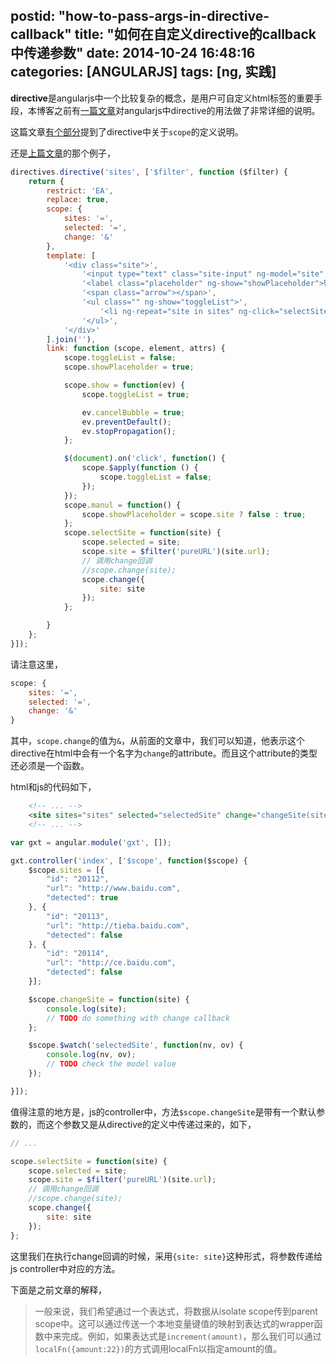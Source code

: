 postid: "how-to-pass-args-in-directive-callback"
title: "如何在自定义directive的callback中传递参数"
date: 2014-10-24 16:48:16
categories: [ANGULARJS]
tags: [ng, 实践]
---

**directive**是angularjs中一个比较复杂的概念，是用户可自定义html标签的重要手段，本博客之前有[一篇文章](http://blog.gejiawen.com/2014/07/16/usage-for-angularjs-directive/)对angularjs中directive的用法做了非常详细的说明。

这篇文章[有个部分](http://blog.gejiawen.com/2014/07/16/usage-for-angularjs-directive/#关于scope)提到了directive中关于`scope`的定义说明。

还是[上篇文章](http://blog.gejiawen.com/2014/10/24/how-to-use-custom-filter-in-custom-directive/)的那个例子，

```javascript
directives.directive('sites', ['$filter', function ($filter) {
    return {
        restrict: 'EA',
        replace: true,
        scope: {
            sites: '=',
            selected: '=',
            change: '&'
        },
        template: [
            '<div class="site">',
                '<input type="text" class="site-input" ng-model="site" ng-change="manul()" ng-click="show($event)">',
                '<label class="placeholder" ng-show="showPlaceholder">输入网站url，如：www.baidu.com</label>',
                '<span class="arrow"></span>',
                '<ul class="" ng-show="toggleList">',
                    '<li ng-repeat="site in sites" ng-click="selectSite(site)">[[site.url | pureURL]]</li>',
                '</ul>',
            '</div>'
        ].join(''),
        link: function (scope, element, attrs) {
            scope.toggleList = false;
            scope.showPlaceholder = true;

            scope.show = function(ev) {
                scope.toggleList = true;

                ev.cancelBubble = true;
                ev.preventDefault();
                ev.stopPropagation();
            };

            $(document).on('click', function() {
                scope.$apply(function () {
                    scope.toggleList = false;
                });
            });
            scope.manul = function() {
                scope.showPlaceholder = scope.site ? false : true;
            };
            scope.selectSite = function(site) {
                scope.selected = site;
                scope.site = $filter('pureURL')(site.url);
                // 调用change回调
                //scope.change(site);
                scope.change({
                    site: site
                });
            };

        }
    };
}]);
```

请注意这里，

```javascript
scope: {
    sites: '=',
    selected: '=',
    change: '&'
}
```

其中，`scope.change`的值为`&`，从前面的文章中，我们可以知道，他表示这个directive在html中会有一个名字为`change`的attribute。而且这个attribute的类型还必须是一个函数。

html和js的代码如下，

```html
    <!-- ... -->
    <site sites="sites" selected="selectedSite" change="changeSite(site)"></site>
    <!-- ... -->
```

```javascript
var gxt = angular.module('gxt', []);

gxt.controller('index', ['$scope', function($scope) {
    $scope.sites = [{
        "id": "20112",
        "url": "http://www.baidu.com",
        "detected": true
    }, {
        "id": "20113",
        "url": "http://tieba.baidu.com",
        "detected": false
    }, {
        "id": "20114",
        "url": "http://ce.baidu.com",
        "detected": false
    }];

    $scope.changeSite = function(site) {
        console.log(site);
        // TODO do something with change callback
    };

    $scope.$watch('selectedSite', function(nv, ov) {
        console.log(nv, ov);
        // TODO check the model value
    });

}]);
```

值得注意的地方是，js的controller中，方法`$scope.changeSite`是带有一个默认参数的，而这个参数又是从directive的定义中传递过来的，如下，

```javascript
// ...

scope.selectSite = function(site) {
    scope.selected = site;
    scope.site = $filter('pureURL')(site.url);
    // 调用change回调
    //scope.change(site);
    scope.change({
        site: site
    });
};
```

这里我们在执行change回调的时候，采用`{site: site}`这种形式，将参数传递给js controller中对应的方法。

下面是之前文章的解释，

> 一般来说，我们希望通过一个表达式，将数据从isolate scope传到parent scope中。这可以通过传送一个本地变量键值的映射到表达式的wrapper函数中来完成。例如，如果表达式是`increment(amount)`，那么我们可以通过`localFn({amount:22})`的方式调用localFn以指定amount的值。


